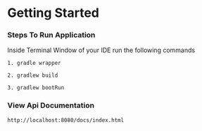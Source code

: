# Getting Started


### Steps To Run Application

Inside Terminal Window of your IDE run the following commands

    1. gradle wrapper

    2. gradlew build

    3. gradlew bootRun

### View Api Documentation

    http://localhost:8080/docs/index.html
